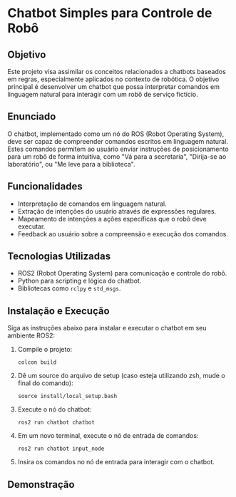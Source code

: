 # Chatbot Simples para Controle de Robô

## Objetivo

Este projeto visa assimilar os conceitos relacionados a chatbots baseados em regras, especialmente aplicados no contexto de robótica. O objetivo principal é desenvolver um chatbot que possa interpretar comandos em linguagem natural para interagir com um robô de serviço fictício.

## Enunciado

O chatbot, implementado como um nó do ROS (Robot Operating System), deve ser capaz de compreender comandos escritos em linguagem natural. Estes comandos permitem ao usuário enviar instruções de posicionamento para um robô de forma intuitiva, como "Vá para a secretaria", "Dirija-se ao laboratório", ou "Me leve para a biblioteca".

## Funcionalidades

- Interpretação de comandos em linguagem natural.
- Extração de intenções do usuário através de expressões regulares.
- Mapeamento de intenções a ações específicas que o robô deve executar.
- Feedback ao usuário sobre a compreensão e execução dos comandos.

## Tecnologias Utilizadas

- ROS2 (Robot Operating System) para comunicação e controle do robô.
- Python para scripting e lógica do chatbot.
- Bibliotecas como `rclpy` e `std_msgs`.

## Instalação e Execução

Siga as instruções abaixo para instalar e executar o chatbot em seu ambiente ROS2:

1. Compile o projeto:

   ```
   colcon build
   ```

2. Dê um source do arquivo de setup (caso esteja utilizando zsh, mude o final do comando):

   ```
   source install/local_setup.bash 
   ```

3. Execute o nó do chatbot:

   ```
   ros2 run chatbot chatbot
   ```

4. Em um novo terminal, execute o nó de entrada de comandos:

   ```
   ros2 run chatbot input_node
   ```

5. Insira os comandos no nó de entrada para interagir com o chatbot.

## Demonstração


